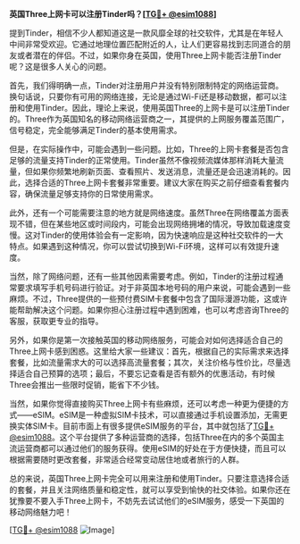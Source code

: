 **英国Three上网卡可以注册Tinder吗？[[TG💪+ @esim1088](https://t.me/s/esim1088)]**

提到Tinder，相信不少人都知道这是一款风靡全球的社交软件，尤其是在年轻人中间非常受欢迎。它通过地理位置匹配附近的人，让人们更容易找到志同道合的朋友或者潜在的伴侣。不过，如果你身在英国，使用Three上网卡能否注册Tinder呢？这是很多人关心的问题。

首先，我们得明确一点，Tinder对注册用户并没有特别限制特定的网络运营商。换句话说，只要你有可用的网络连接，无论是通过Wi-Fi还是移动数据，都可以注册和使用Tinder。因此，理论上来说，使用英国Three的上网卡是可以注册Tinder的。Three作为英国知名的移动网络运营商之一，其提供的上网服务覆盖范围广，信号稳定，完全能够满足Tinder的基本使用需求。

但是，在实际操作中，可能会遇到一些问题。比如，Three的上网卡套餐是否包含足够的流量支持Tinder的正常使用。Tinder虽然不像视频流媒体那样消耗大量流量，但如果你频繁地刷新页面、查看照片、发送消息，流量还是会迅速消耗的。因此，选择合适的Three上网卡套餐非常重要。建议大家在购买之前仔细查看套餐内容，确保流量足够支持你的日常使用需求。

此外，还有一个可能需要注意的地方就是网络速度。虽然Three在网络覆盖方面表现不错，但在某些地区或时间段内，可能会出现网络拥堵的情况，导致加载速度变慢。这对Tinder的使用体验会有一定影响，因为快速响应是这种社交软件的一大特点。如果遇到这种情况，你可以尝试切换到Wi-Fi环境，这样可以有效提升速度。

当然，除了网络问题，还有一些其他因素需要考虑。例如，Tinder的注册过程通常要求填写手机号码进行验证。对于非英国本地号码的用户来说，可能会遇到一些麻烦。不过，Three提供的一些预付费SIM卡套餐中包含了国际漫游功能，这或许能帮助解决这个问题。如果你担心注册过程中遇到困难，也可以考虑咨询Three的客服，获取更专业的指导。

另外，如果你是第一次接触英国的移动网络服务，可能会对如何选择适合自己的Three上网卡感到困惑。这里给大家一些建议：首先，根据自己的实际需求来选择套餐，比如流量需求大的可以选择高流量套餐；其次，关注价格与性价比，尽量选择适合自己预算的选项；最后，不要忘记查看是否有额外的优惠活动，有时候Three会推出一些限时促销，能省下不少钱。

当然，如果你觉得直接购买Three上网卡有些麻烦，还可以考虑一种更为便捷的方式——eSIM。eSIM是一种虚拟SIM卡技术，可以直接通过手机设置添加，无需更换实体SIM卡。目前市面上有很多提供eSIM服务的平台，其中就包括了[TG💪+ @esim1088](https://t.me/s/esim1088)。这个平台提供了多种运营商的选择，包括Three在内的多个英国主流运营商都可以通过他们的服务获得。使用eSIM的好处在于方便快捷，而且可以根据需要随时更改套餐，非常适合经常变动居住地或者旅行的人群。

总的来说，英国Three上网卡完全可以用来注册和使用Tinder。只要注意选择合适的套餐，并且关注网络质量和稳定性，就可以享受到愉快的社交体验。如果你还在犹豫要不要入手Three上网卡，不妨先去试试他们的eSIM服务，感受一下英国的移动网络魅力吧！

[[TG💪+ @esim1088](https://t.me/s/esim1088) ![Image](https://i.postimg.cc/4NQfJmqS/Snipaste-2025-05-13-00-14-12.png)]